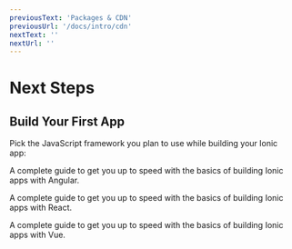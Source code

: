 ```yaml
---
previousText: 'Packages & CDN'
previousUrl: '/docs/intro/cdn'
nextText: ''
nextUrl: ''
---
```


# Next Steps

## Build Your First App

Pick the JavaScript framework you plan to use while building your Ionic app:

<docs-cards> <docs-card header="Start with Angular" href="/docs/angular/your-first-app" icon="/docs/assets/icons/logo-angular-icon.png"> <p>A complete guide to get you up to speed with the basics of building Ionic apps with Angular.</p>
  </docs-card>

  <docs-card header="Start with React" href="/docs/react/your-first-app" icon="/docs/assets/icons/logo-react-icon.png"> <p>A complete guide to get you up to speed with the basics of building Ionic apps with React.</p>
  </docs-card>

  <docs-card header="Start with Vue" href="/docs/vue/your-first-app" icon="/docs/assets/icons/logo-vue-icon.png"> <p>A complete guide to get you up to speed with the basics of building Ionic apps with Vue.</p>
  </docs-card> </docs-cards>
